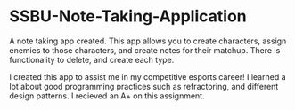 # SSBU-Note-Taking-Application
A note taking app created. This app allows you to create characters, assign enemies to those characters, and create notes for their matchup. There is functionality to delete, and create each type. 

I created this app to assist me in my competitive esports career! I learned a lot about good programming practices such as refractoring, and different design patterns. I recieved an A+ on this assignment. 
